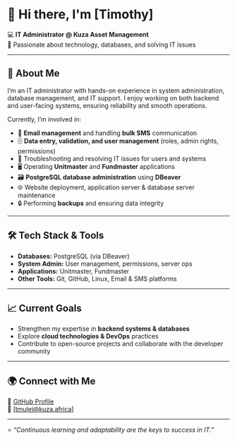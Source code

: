 # 👋 Hi there, I'm [Timothy]  

💻 **IT Administrator @ Kuza Asset Management**  
📍 Passionate about technology, databases, and solving IT issues  

---

## 🚀 About Me  
I’m an IT administrator with hands-on experience in system administration, database management, and IT support. I enjoy working on both backend and user-facing systems, ensuring reliability and smooth operations.  

Currently, I’m involved in:  
- 📧 **Email management** and handling **bulk SMS** communication  
- 🗄️ **Data entry, validation, and user management** (roles, admin rights, permissions)  
- 🔧 Troubleshooting and resolving IT issues for users and systems  
- 🖥️ Operating **Unitmaster** and **Fundmaster** applications  
- 🗃️ **PostgreSQL database administration** using **DBeaver**  
- 🌐 Website deployment, application server & database server maintenance  
- 🔒 Performing **backups** and ensuring data integrity  

---

## 🛠️ Tech Stack & Tools  
- **Databases:** PostgreSQL (via DBeaver)  
- **System Admin:** User management, permissions, server ops  
- **Applications:** Unitmaster, Fundmaster  
- **Other Tools:** Git, GitHub, Linux, Email & SMS platforms  

---

## 📈 Current Goals  
- Strengthen my expertise in **backend systems & databases**  
- Explore **cloud technologies & DevOps** practices  
- Contribute to open-source projects and collaborate with the developer community  

---

## 🌍 Connect with Me  
🔗 [GitHub Profile](https://github.com/tmulei)  
📧 [tmulei@kuza.africa] 

---
⭐️ *“Continuous learning and adaptability are the keys to success in IT.”*  
